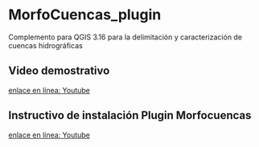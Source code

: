 # MorfoCuencas_plugin
 Complemento para QGIS 3.16 para la delimitación y caracterización de cuencas hidrográficas

 ## Video demostrativo
[enlace en línea: Youtube](https://youtu.be/fHHnLqqyL_E) 

 ## Instructivo de instalación Plugin Morfocuencas
 [enlace en línea: Youtube](./instructivo)
